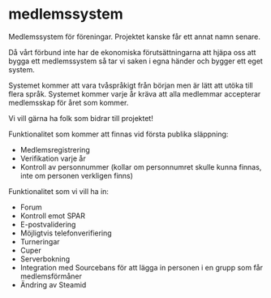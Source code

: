 medlemssystem
=============

Medlemssystem för föreningar.
Projektet kanske får ett annat namn senare.

Då vårt förbund inte har de ekonomiska förutsättningarna att hjäpa oss att bygga ett medlemssystem så tar vi saken i egna händer och bygger ett eget system.

Systemet kommer att vara tvåspråkigt från början men är lätt att utöka till flera språk. Systemet kommer varje år kräva att alla medlemmar accepterar medlemsskap för året som kommer.

Vi vill gärna ha folk som bidrar till projektet!

Funktionalitet som kommer att finnas vid första publika släppning:
  * Medlemsregistrering
  * Verifikation varje år
  * Kontroll av personnummer (kollar om personnumret skulle kunna finnas, inte om personen verkligen finns)



Funktionalitet som vi vill ha in:

  * Forum
  * Kontroll emot SPAR
  * E-postvalidering
  * Möjligtvis telefonverifiering
  * Turneringar
  * Cuper
  * Serverbokning
  * Integration med Sourcebans för att lägga in personen i en grupp som får medlemsförmåner
  * Ändring av Steamid
